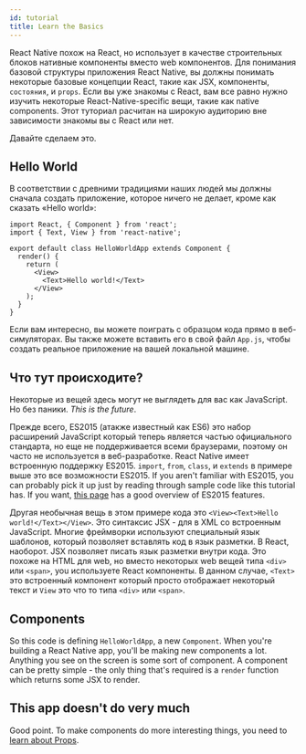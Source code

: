 ```yaml
---
id: tutorial
title: Learn the Basics
---
```


React Native похож на React, но использует в качестве строительных блоков нативные компоненты вместо web компонентов. Для понимания базовой структуры приложения React Native, вы должны понимать некоторые базовые концепции React, такие как JSX, компоненты, `состояния`, и `props`. Если вы уже знакомы с React, вам все равно нужно изучить некоторые React-Native-specific вещи, такие как native components. Этот туториал расчитан на широкую аудиторию вне зависимости знакомы вы с React или нет.

Давайте сделаем это.

## Hello World

В соответствии с древними традициями наших людей мы должны сначала создать приложение, которое ничего не делает, кроме как сказать «Hello world»:

```ReactNativeWebPlayer
import React, { Component } from 'react';
import { Text, View } from 'react-native';

export default class HelloWorldApp extends Component {
  render() {
    return (
      <View>
        <Text>Hello world!</Text>
      </View>
    );
  }
}
```

Если вам интересно, вы можете поиграть с образцом кода прямо в веб-симуляторах. Вы также можете вставить его в свой файл `App.js`, чтобы создать реальное приложение на вашей локальной машине.

## Что тут происходитe?

Некоторые из вещей здесь могут не выглядеть для вас как JavaScript. Но без паники. _This is the future_.

Прежде всего, ES2015 (aтакже известный как ES6) это набор расширений JavaScript который теперь является частью официального стандарта, но еще не поддерживается всеми браузерами, поэтому он часто не используется в веб-разработке. React Native имеет встроенную поддержку ES2015.
`import`, `from`, `class`, и `extends` в примере выше это все возможности ES2015. If you aren't familiar with ES2015, you can probably pick it up just by reading through sample code like this tutorial has. If you want, [this page](https://babeljs.io/learn-es2015/) has a good overview of ES2015 features.

Другая необычная вещь в этом примере кода это `<View><Text>Hello world!</Text></View>`. Это синтаксис JSX - для в XML со встроенным JavaScript. Многие фреймворки используют специальный язык шаблонов, который позволяет вставлять код в язык разметки. В React, наоборот. JSX позволяет писать язык разметки внутри кода. Это похоже на HTML для web, но вместо некоторых web вещей типа `<div>` или `<span>`, you используете React компоненты. В данном случае, `<Text>` это встроенный компонент который просто отображает некоторый текст и `View` это что то типа `<div>` или `<span>`.

## Components

So this code is defining `HelloWorldApp`, a new `Component`. When you're building a React Native app, you'll be making new components a lot. Anything you see on the screen is some sort of component. A component can be pretty simple - the only thing that's required is a `render` function which returns some JSX to render.

## This app doesn't do very much

Good point. To make components do more interesting things, you need to [learn about Props](props.md).
